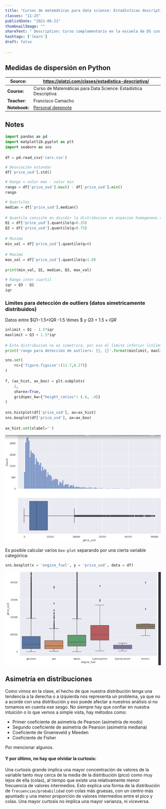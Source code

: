 ```yaml
---
title: "Cursos de matemáticas para data science: Estadísticas descriptivas"
classes: "11-25"
publishDate: "2021-06-21"
thumbnailImage: ""
shareText: " Description: Curso complementario en la escuela de DS con platzi "
hashtags: ['learn']
draft: false

---
```


## Medidas de dispersión en Python

| Source:       | https://platzi.com/clases/estadistica-descriptiva/           |
| ------------- | ------------------------------------------------------------ |
| **Course:**   | Curso de Matemáticas para Data Science: Estadística Descriptiva |
| **Teacher:**  | Francisco Camacho                                            |
| **Notebook:** | [Personal deepnote](https://deepnote.com/project/curso-estadistica-descriptiva-2021-Duplicate-7uTueWZDQ-aKrq24bLdf2A) |

## Notes

```python
import pandas as pd 
import matplotlib.pyplot as plt
import seaborn as sns

df = pd.read_csv('cars.csv')
```

```python
# Desviación estandar
df['price_usd'].std()
```

```python
# Rango = valor max - valor min
rango = df['price_usd'].max() - df['price_usd'].min()
rango
```

```python
# Quartiles
median = df['price_usd'].median()

# Quantile consiste en dividir la distribucion es espacion homogeneos 4 o 100 partes. 
Q1 = df['price_usd'].quantile(q=0.25)
Q3 = df['price_usd'].quantile(q=0.75)

# Minimo 
min_val = df['price_usd'].quantile(q=0)

# Maximo 
max_val = df['price_usd'].quantile(q=1.0)

print(min_val, Q1, median, Q3, max_val)
```

```python
# Rango inter cuartil
iqr = Q3 - Q1
iqr
```

### Límites para detección de outliers (datos simetricamente distribuidos)

Datos entre $Q1−1.5×IQR -1.5 \times $ y $Q3+1.5×IQR$

```python
inlimit = Q1 - 1.5*iqr
maxlimit = Q3 + 1.5*iqr

# Esta distribucion no es simetrica, por eso el limite inferior {inlimit} es negativo.
print('rango para detección de outliers: {}, {}'.format(minlimit, maxlimit))
```

```python
sns.set(
	rc={'figure.figsize':(11.7,8.27)}
)

f, (ax_hist, ax_box) = plt.subplots(
    2, 
    sharex=True, 
    gridspec_kw={"height_ratios": (.6, .4)}
)

sns.histplot(df['price_usd'], ax=ax_hist)
sns.boxplot(df['price_usd'], ax=ax_box)

ax_hist.set(xlabel='')
```

![image-20210620223127089](./images/image-20210620223127089.png)

Es posible calcular varios `box-plot` separando por una cierta variable categórica:

```python
sns.boxplot(x = 'engine_fuel', y = 'price_usd', data = df)
```

![image-20210620223234912](./images/image-20210620223234912.png)

## Asimetría en distribuciones

Como vimos en la clase, el hecho de que nuestra distribución tenga una tendencia a la derecha o a izquierda nos representa un problema, ya que no a acorde con una distribución y eso puede afectar a nuestros análisis si no tomamos en cuenta ese sesgo. No siempre hay que confiar en nuestra intuición o lo que vemos a simple vista, hay métodos como:

- Primer coeficiente de asimetría de Pearson (asimetría de modo)
- Segundo coeficiente de asimetría de Pearson (asimetría mediana)
- Coeficiente de Groeneveld y Meeden
- Coeficiente de Fisher

Por mencionar algunos.

#### Y por último, no hay que olvidar la curtosis:

Una curtosis grande implica una mayor concentración de valores de la variable tanto muy cerca de la media de la distribución (pico) como muy lejos de ella (colas), al tiempo que existe una relativamente menor frecuencia de valores intermedios. Esto explica una forma de la distribución de `frecuencias/probabilidad` con colas más gruesas, con un centro más apuntado y una menor proporción de valores intermedios entre el pico y colas.
Una mayor curtosis no implica una mayor varianza, ni viceversa.

